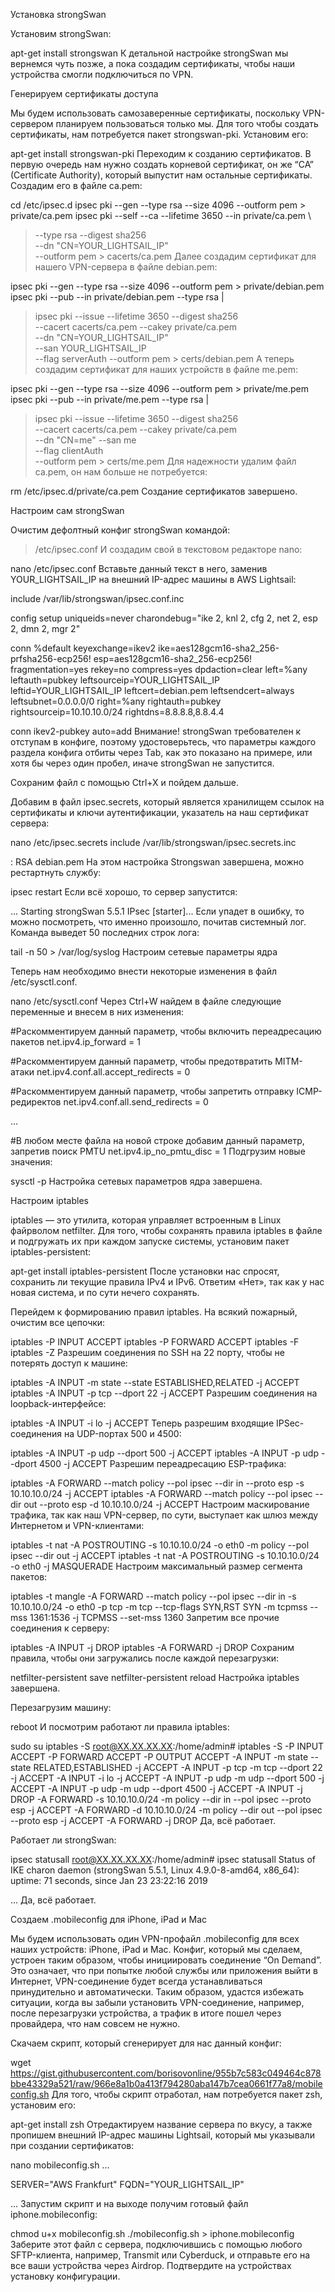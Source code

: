 Установка strongSwan

Установим strongSwan:

apt-get install strongswan
К детальной настройке strongSwan мы вернемся чуть позже, а пока создадим сертификаты, чтобы наши устройства смогли подключиться по VPN.

Генерируем сертификаты доступа

Мы будем использовать самозаверенные сертификаты, поскольку VPN-сервером планируем пользоваться только мы. Для того чтобы создать сертификаты, нам потребуется пакет strongswan-pki. Установим его:

apt-get install strongswan-pki
Переходим к созданию сертификатов. В первую очередь нам нужно создать корневой сертификат, он же “CA” (Certificate Authority), который выпустит нам остальные сертификаты. Создадим его в файле ca.pem:

cd /etc/ipsec.d
ipsec pki --gen --type rsa --size 4096 --outform pem > private/ca.pem
ipsec pki --self --ca --lifetime 3650 --in private/ca.pem \
> --type rsa --digest sha256 \
> --dn "CN=YOUR_LIGHTSAIL_IP" \
> --outform pem > cacerts/ca.pem
Далее создадим сертификат для нашего VPN-сервера в файле debian.pem:

ipsec pki --gen --type rsa --size 4096 --outform pem > private/debian.pem
ipsec pki --pub --in private/debian.pem --type rsa |
> ipsec pki --issue --lifetime 3650 --digest sha256 \
> --cacert cacerts/ca.pem --cakey private/ca.pem \
> --dn "CN=YOUR_LIGHTSAIL_IP" \
> --san YOUR_LIGHTSAIL_IP \
> --flag serverAuth --outform pem > certs/debian.pem
А теперь создадим сертификат для наших устройств в файле me.pem:

ipsec pki --gen --type rsa --size 4096 --outform pem > private/me.pem
ipsec pki --pub --in private/me.pem --type rsa |
> ipsec pki --issue --lifetime 3650 --digest sha256 \
> --cacert cacerts/ca.pem --cakey private/ca.pem \
> --dn "CN=me" --san me \
> --flag clientAuth \
> --outform pem > certs/me.pem
Для надежности удалим файл ca.pem, он нам больше не потребуется:

rm /etc/ipsec.d/private/ca.pem
Создание сертификатов завершено.


Настроим сам strongSwan

Очистим дефолтный конфиг strongSwan командой:

> /etc/ipsec.conf
И создадим свой в текстовом редакторе nano:

nano /etc/ipsec.conf
Вставьте данный текст в него, заменив YOUR_LIGHTSAIL_IP на внешний IP-адрес машины в AWS Lightsail:

include /var/lib/strongswan/ipsec.conf.inc

config setup
        uniqueids=never
        charondebug="ike 2, knl 2, cfg 2, net 2, esp 2, dmn 2,  mgr 2"

conn %default
        keyexchange=ikev2
        ike=aes128gcm16-sha2_256-prfsha256-ecp256!
        esp=aes128gcm16-sha2_256-ecp256!
        fragmentation=yes
        rekey=no
        compress=yes
        dpdaction=clear
        left=%any
        leftauth=pubkey
        leftsourceip=YOUR_LIGHTSAIL_IP
        leftid=YOUR_LIGHTSAIL_IP
        leftcert=debian.pem
        leftsendcert=always
        leftsubnet=0.0.0.0/0
        right=%any
        rightauth=pubkey
        rightsourceip=10.10.10.0/24
        rightdns=8.8.8.8,8.8.4.4

conn ikev2-pubkey
        auto=add
Внимание! strongSwan требователен к отступам в конфиге, поэтому удостоверьтесь, что параметры каждого раздела конфига отбиты через Tab, как это показано на примере, или хотя бы через один пробел, иначе strongSwan не запустится.

Сохраним файл с помощью Ctrl+X и пойдем дальше.

Добавим в файл ipsec.secrets, который является хранилищем ссылок на сертификаты и ключи аутентификации, указатель на наш сертификат сервера:

nano /etc/ipsec.secrets
include /var/lib/strongswan/ipsec.secrets.inc

: RSA debian.pem
На этом настройка Strongswan завершена, можно рестартнуть службу:

ipsec restart
Если всё хорошо, то сервер запустится:

...
Starting strongSwan 5.5.1 IPsec [starter]...
Если упадет в ошибку, то можно посмотреть, что именно произошло, почитав системный лог. Команда выведет 50 последних строк лога:

tail -n 50 > /var/log/syslog
Настроим сетевые параметры ядра

Теперь нам необходимо внести некоторые изменения в файл /etc/sysctl.conf.

nano /etc/sysctl.conf
Через Ctrl+W найдем в файле следующие переменные и внесем в них изменения:

#Раскомментируем данный параметр, чтобы включить переадресацию пакетов
net.ipv4.ip_forward = 1

#Раскомментируем данный параметр, чтобы предотвратить MITM-атаки
net.ipv4.conf.all.accept_redirects = 0

#Раскомментируем данный параметр, чтобы запретить отправку ICMP-редиректов
net.ipv4.conf.all.send_redirects = 0

...

#В любом месте файла на новой строке добавим данный параметр, запретив поиск PMTU
net.ipv4.ip_no_pmtu_disc = 1
Подгрузим новые значения:

sysctl -p
Настройка сетевых параметров ядра завершена.



Настроим iptables

iptables — это утилита, которая управляет встроенным в Linux файрволом netfilter. Для того, чтобы сохранять правила iptables в файле и подгружать их при каждом запуске системы, установим пакет iptables-persistent:

apt-get install iptables-persistent
После установки нас спросят, сохранить ли текущие правила IPv4 и IPv6. Ответим «Нет», так как у нас новая система, и по сути нечего сохранять.

Перейдем к формированию правил iptables. На всякий пожарный, очистим все цепочки:

iptables -P INPUT ACCEPT
iptables -P FORWARD ACCEPT
iptables -F
iptables -Z
Разрешим соединения по SSH на 22 порту, чтобы не потерять доступ к машине:

iptables -A INPUT -m state --state ESTABLISHED,RELATED -j ACCEPT
iptables -A INPUT -p tcp --dport 22 -j ACCEPT
Разрешим соединения на loopback-интерфейсе:

iptables -A INPUT -i lo -j ACCEPT
Теперь разрешим входящие IPSec-соединения на UDP-портах 500 и 4500:

iptables -A INPUT -p udp --dport  500 -j ACCEPT
iptables -A INPUT -p udp --dport 4500 -j ACCEPT
Разрешим переадресацию ESP-трафика:

iptables -A FORWARD --match policy --pol ipsec --dir in  --proto esp -s 10.10.10.0/24 -j ACCEPT
iptables -A FORWARD --match policy --pol ipsec --dir out --proto esp -d 10.10.10.0/24 -j ACCEPT
Настроим маскирование трафика, так как наш VPN-сервер, по сути, выступает как шлюз между Интернетом и VPN-клиентами:

iptables -t nat -A POSTROUTING -s 10.10.10.0/24 -o eth0 -m policy --pol ipsec --dir out -j ACCEPT
iptables -t nat -A POSTROUTING -s 10.10.10.0/24 -o eth0 -j MASQUERADE
Настроим максимальный размер сегмента пакетов:

iptables -t mangle -A FORWARD --match policy --pol ipsec --dir in -s 10.10.10.0/24 -o eth0 -p tcp -m tcp --tcp-flags SYN,RST SYN -m tcpmss --mss 1361:1536 -j TCPMSS --set-mss 1360
Запретим все прочие соединения к серверу:

iptables -A INPUT -j DROP
iptables -A FORWARD -j DROP
Сохраним правила, чтобы они загружались после каждой перезагрузки:

netfilter-persistent save
netfilter-persistent reload
Настройка iptables завершена.


Перезагрузим машину:

reboot
И посмотрим работают ли правила iptables:

sudo su
iptables -S
root@XX.XX.XX.XX:/home/admin# iptables -S
-P INPUT ACCEPT
-P FORWARD ACCEPT
-P OUTPUT ACCEPT
-A INPUT -m state --state RELATED,ESTABLISHED -j ACCEPT
-A INPUT -p tcp -m tcp --dport 22 -j ACCEPT
-A INPUT -i lo -j ACCEPT
-A INPUT -p udp -m udp --dport 500 -j ACCEPT
-A INPUT -p udp -m udp --dport 4500 -j ACCEPT
-A INPUT -j DROP
-A FORWARD -s 10.10.10.0/24 -m policy --dir in --pol ipsec --proto esp -j ACCEPT
-A FORWARD -d 10.10.10.0/24 -m policy --dir out --pol ipsec --proto esp -j ACCEPT
-A FORWARD -j DROP
Да, всё работает.

Работает ли strongSwan:

ipsec statusall
root@XX.XX.XX.XX:/home/admin# ipsec statusall
Status of IKE charon daemon (strongSwan 5.5.1, Linux 4.9.0-8-amd64, x86_64):
  uptime: 71 seconds, since Jan 23 23:22:16 2019

...
Да, всё работает.


Создаем .mobileconfig для iPhone, iPad и Mac

Мы будем использовать один VPN-профайл .mobileconfig для всех наших устройств: iPhone, iPad и Mac. Конфиг, который мы сделаем, устроен таким образом, чтобы инициировать соединение “On Demand”. Это означает, что при попытке любой службы или приложения выйти в Интернет, VPN-соединение будет всегда устанавливаться принудительно и автоматически. Таким образом, удастся избежать ситуации, когда вы забыли установить VPN-соединение, например, после перезагрузки устройства, а трафик в итоге пошел через провайдера, что нам совсем не нужно.

Скачаем скрипт, который сгенерирует для нас данный конфиг:

wget https://gist.githubusercontent.com/borisovonline/955b7c583c049464c878bbe43329a521/raw/966e8a1b0a413f794280aba147b7cea0661f77a8/mobileconfig.sh
Для того, чтобы скрипт отработал, нам потребуется пакет zsh, установим его:

apt-get install zsh
Отредактируем название сервера по вкусу, а также пропишем внешний IP-адрес машины Lightsail, который мы указывали при создании сертификатов:

nano mobileconfig.sh
...

SERVER="AWS Frankfurt"
FQDN="YOUR_LIGHTSAIL_IP"

...
Запустим скрипт и на выходе получим готовый файл iphone.mobileconfig:

chmod u+x mobileconfig.sh
./mobileconfig.sh > iphone.mobileconfig
Заберите этот файл с сервера, подключившись с помощью любого SFTP-клиента, например, Transmit или Cyberduck, и отправьте его на все ваши устройства через Airdrop. Подтвердите на устройствах установку конфигурации.

